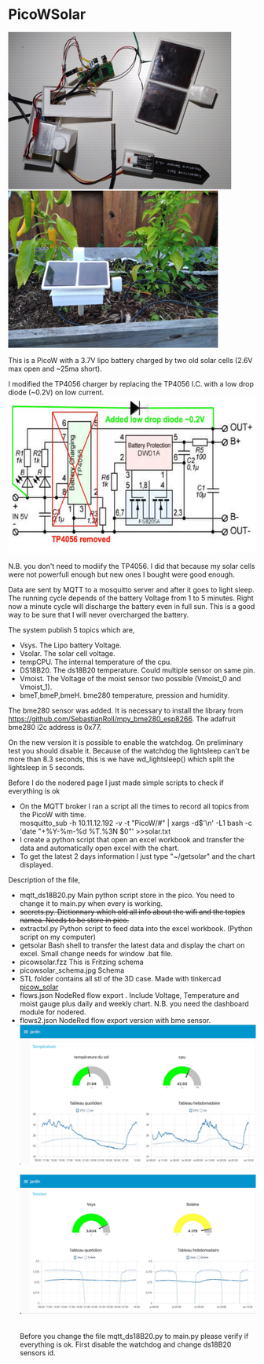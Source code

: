 # PicoWSolar
<img src="solar_box1.jpg" height=320><img src="solar_box2.jpg" height=320>

This is a PicoW with a 3.7V lipo battery charged by two old solar cells (2.6V max open and ~25ma short).

I modified the TP4056 charger by replacing the TP4056 I.C. with a low drop diode (~0.2V) on low current.
<img src="tp4056mod2.jpg" height=320>

N.B. you don't need to modiify the TP4056. I did that because my solar cells were not powerfull enough but new ones I bought were good enough.

Data are sent by MQTT to a mosquitto server and after it goes to light sleep. The running cycle depends of the battery Voltage  from 1 to 5 minutes. Right now a minute cycle will discharge the battery even in full sun. This is a good way to be sure that I will never overcharged the battery.


The system publish 5 topics which are,
- Vsys. The Lipo battery Voltage.
- Vsolar. The solar cell voltage.
- tempCPU. The internal temperature of the cpu.
- DS18B20. The ds18B20 temperature. Could multiple sensor on same pin.
- Vmoist. The Voltage of the moist sensor two possible (Vmoist_0 and Vmoist_1).
- bmeT,bmeP,bmeH.  bme280 temperature, pression and humidity.

The bme280 sensor was added. It is necessary to install the library from https://github.com/SebastianRoll/mpy_bme280_esp8266.
The adafruit bme280 i2c address is 0x77.


On the new version it is possible to enable the watchdog. On preliminary test you should disable it. Because of the watchdog the
lightsleep can't be more than 8.3 seconds, this is we have wd_lightsleep() which split the lightsleep in 5 seconds.

Before I do the nodered page I just made simple scripts to check if everything is ok
- On the MQTT broker I ran a script all the times to record all topics from the PicoW with time.<br>
<quote>mosquitto_sub -h 10.11.12.192 -v -t "PicoW/#" | xargs -d$'\n' -L1 bash -c 'date "+%Y-%m-%d %T.%3N $0"'  >>solar.txt</quote>
- I create a python script that open an excel workbook and transfer the data and automatically open excel with the chart.
- To get the latest 2 days information I just type  "~/getsolar" and the chart displayed.

Description of the file,
- mqtt_ds18B20.py   Main python script store in the pico. You need to change it to main.py when every is working.
- <strike>secrets.py.       Dictionnary which old all info about the wifi and the topics namea. Needs to be store in pico.</strike>
- extractxl.py      Python script to feed data into the excel workbook. (Python script on my computer)
- getsolar          Bash shell to transfer the latest data and display the chart on excel. Small change needs for window .bat file.
- picowsolar.fzz    This is Fritzing schema
- picowsolar_schema.jpg  Schema
- STL folder contains all stl of the 3D case.  Made with tinkercad  <a href="https://www.tinkercad.com/things/b1r0aMqMbmD-picowsolar">picow_solar</a>
- flows.json         NodeRed flow export . Include Voltage, Temperature and moist gauge plus daily and weekly chart.
                    N.B. you need the dashboard module for nodered.<br>
- flows2.json        NodeRed flow export version with bme sensor.<br>
<img src="temperature.jpg" width=480>&nbsp;&nbsp;&nbsp;<img src="tension.jpg" width=480><br><br><br>
Before you change the file mqtt_ds18B20.py to main.py  please verify if everything is ok. First disable the watchdog  and change ds18B20 sensors id.
